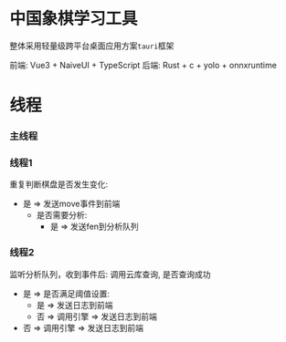 # 中国象棋学习工具

整体采用轻量级跨平台桌面应用方案`tauri`框架

前端: Vue3 + NaiveUI + TypeScript
后端: Rust + c + yolo + onnxruntime


# 线程

### 主线程


### 线程1
重复判断棋盘是否发生变化:
  - 是 => 发送move事件到前端
    - 是否需要分析:
      - 是 => 发送fen到分析队列

### 线程2
监听分析队列，收到事件后:
调用云库查询, 是否查询成功
  - 是 => 是否满足阈值设置:
    - 是 => 发送日志到前端
    - 否 => 调用引擎 => 发送日志到前端
  - 否 => 调用引擎 => 发送日志到前端
